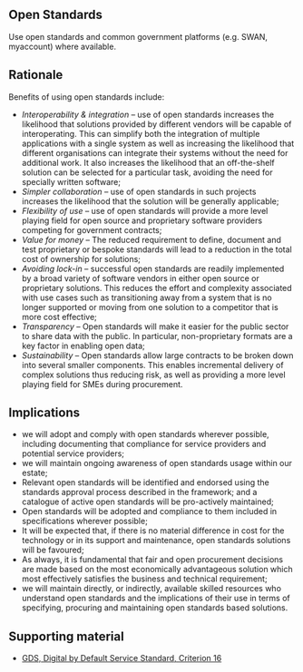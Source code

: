 ## Open Standards

Use open standards and common government platforms (e.g. SWAN, myaccount) where available.


## Rationale

Benefits of using open standards include:

- *Interoperability & integration* – use of open standards increases the likelihood that solutions provided by different vendors will be capable of interoperating. This can simplify both the integration of multiple applications with a single system as well as increasing the likelihood that different organisations can integrate their systems without the need for additional work. It also increases the likelihood that an off-the-shelf solution can be selected for a particular task, avoiding the need for specially written software;
- *Simpler collaboration* – use of open standards in such projects increases the likelihood that the solution will be generally applicable;
- *Flexibility of use* – use of open standards will provide a more level playing field for open source and proprietary software providers competing for government contracts;
- *Value for money* – The reduced requirement to define, document and test proprietary or bespoke standards will lead to a reduction in the total cost of ownership for solutions;
- *Avoiding lock-in* – successful open standards are readily implemented by a broad variety of software vendors in either open source or proprietary solutions. This reduces the effort and complexity associated with use cases such as transitioning away from a system that is no longer supported or moving from one solution to a competitor that is more cost effective;
- *Transparency* – Open standards will make it easier for the public sector to share data with the public. In particular, non-proprietary formats are a key factor in enabling open data;
- *Sustainability* – Open standards allow large contracts to be broken down into several smaller components. This enables incremental delivery of complex solutions thus reducing risk, as well as providing a more level playing field for SMEs during procurement.


## Implications

- we will adopt and comply with open standards wherever possible, including documenting that compliance for service providers and potential service providers;
- we will maintain ongoing awareness of open standards usage within our estate;
- Relevant open standards will be identified and endorsed using the standards approval process described in the framework; and a catalogue of active open standards will be pro-actively maintained;
-	Open standards will be adopted and compliance to them included in specifications wherever possible;
-	It will be expected that, if there is no material difference in cost for the technology or in its support and maintenance, open standards solutions will be favoured;
-	As always, it is fundamental that fair and open procurement decisions are made based on the most economically advantageous solution which most effectively satisfies the business and technical requirement;
- we  will maintain directly, or indirectly, available skilled resources who understand open standards and the implications of their use in terms of specifying, procuring and maintaining open standards based solutions.


## Supporting material

- [GDS, Digital by Default Service Standard, Criterion 16](https://www.gov.uk/service-manual/digital-by-default#criterion-16)
